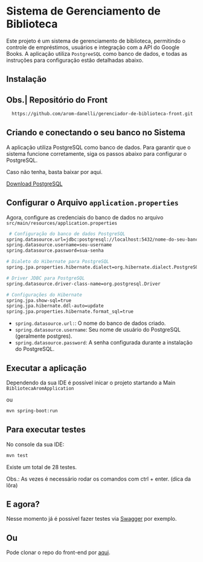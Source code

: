 
# Sistema de Gerenciamento de Biblioteca


Este projeto é um sistema de gerenciamento de biblioteca, permitindo o controle de empréstimos, usuários e integração com a API do Google Books. A aplicação utiliza ``PostgreeSQL`` como banco de dados, e todas as instruções para configuração estão detalhadas abaixo.



## Instalação

## Obs.| Repositório do Front


```bash
  https://github.com/arom-danelli/gerenciador-de-biblioteca-front.git
```

## Criando e conectando o seu banco no Sistema
A aplicação utiliza PostgreSQL como banco de dados. Para garantir que o sistema funcione corretamente, siga os passos abaixo para configurar o PostgreSQL.

Caso não tenha, basta baixar por aqui.

[Download PostgreSQL](https://www.postgresql.org/download/)

## Configurar o Arquivo ``application.properties``

Agora, configure as credenciais do banco de dados no arquivo
``src/main/resources/application.properties``

```bash
 # Configuração do banco de dados PostgreSQL
spring.datasource.url=jdbc:postgresql://localhost:5432/nome-do-seu-banco
spring.datasource.username=seu-username
spring.datasource.password=sua-senha

# Dialeto do Hibernate para PostgreSQL
spring.jpa.properties.hibernate.dialect=org.hibernate.dialect.PostgreSQLDialect

# Driver JDBC para PostgreSQL
spring.datasource.driver-class-name=org.postgresql.Driver

# Configurações do Hibernate
spring.jpa.show-sql=true
spring.jpa.hibernate.ddl-auto=update
spring.jpa.properties.hibernate.format_sql=true

```

* ``spring.datasource.url:``: O nome do banco de dados criado.
* ``spring.datasource.username``: Seu nome de usuário do PostgreSQL (geralmente postgres).
* ``spring.datasource.password``: A senha configurada durante a instalação do PostgreSQL. 

## Executar a aplicação
Dependendo da sua IDE é possível inicar o projeto startando a Main ``BibliotecaAromApplication``

ou

```bash
mvn spring-boot:run
```

## Para executar testes
No console da sua IDE:
```bash
mvn test
```

Existe um total de 28 testes.

Obs.: As vezes é necessário rodar os comandos com ctrl + enter. (dica da lôra)

## E agora?

Nesse momento já é possível fazer testes via [Swagger](http://localhost:8080/swagger-ui/index.html) por exemplo.

## Ou

Pode clonar o repo do front-end por [aqui](  https://github.com/arom-danelli/gerenciador-de-biblioteca-front.git).
